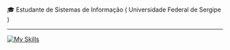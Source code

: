 
<p>🎓 Estudante de Sistemas de Informação ( Universidade Federal de Sergipe ) </p>
<hr>

[![My Skills](https://skillicons.dev/icons?i=java,spring,arduino,postman,postgresql,git)](https://skillicons.dev)
<!-- kafka,docker,aws -->
